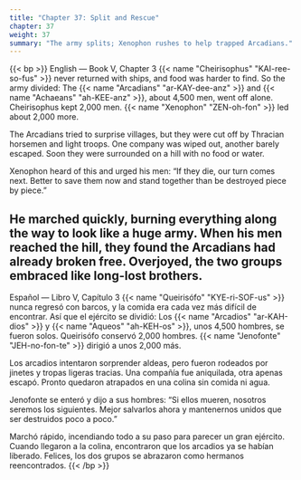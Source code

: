 ```yaml
---
title: "Chapter 37: Split and Rescue"
chapter: 37
weight: 37
summary: "The army splits; Xenophon rushes to help trapped Arcadians."
---
```


{{< bp >}}
English — Book V, Chapter 3
{{< name "Cheirisophus" "KAI-ree-so-fus" >}} never returned with ships, and food was harder to find. So the army divided:
The {{< name "Arcadians" "ar-KAY-dee-anz" >}} and {{< name "Achaeans" "ah-KEE-anz" >}}, about 4,500 men, went off alone.
Cheirisophus kept 2,000 men.
{{< name "Xenophon" "ZEN-oh-fon" >}} led about 2,000 more.

The Arcadians tried to surprise villages, but they were cut off by Thracian horsemen and light troops. One company was wiped out, another barely escaped. Soon they were surrounded on a hill with no food or water.

Xenophon heard of this and urged his men: “If they die, our turn comes next. Better to save them now and stand together than be destroyed piece by piece.”

He marched quickly, burning everything along the way to look like a huge army. When his men reached the hill, they found the Arcadians had already broken free. Overjoyed, the two groups embraced like long-lost brothers.
---
Español — Libro V, Capítulo 3
{{< name "Queirisófo" "KYE-ri-SOF-us" >}} nunca regresó con barcos, y la comida era cada vez más difícil de encontrar. Así que el ejército se dividió:
Los {{< name "Arcadios" "ar-KAH-dios" >}} y {{< name "Aqueos" "ah-KEH-os" >}}, unos 4,500 hombres, se fueron solos.
Queirisófo conservó 2,000 hombres.
{{< name "Jenofonte" "JEH-no-fon-te" >}} dirigió a unos 2,000 más.

Los arcadios intentaron sorprender aldeas, pero fueron rodeados por jinetes y tropas ligeras tracias. Una compañía fue aniquilada, otra apenas escapó. Pronto quedaron atrapados en una colina sin comida ni agua.

Jenofonte se enteró y dijo a sus hombres: “Si ellos mueren, nosotros seremos los siguientes. Mejor salvarlos ahora y mantenernos unidos que ser destruidos poco a poco.”

Marchó rápido, incendiando todo a su paso para parecer un gran ejército. Cuando llegaron a la colina, encontraron que los arcadios ya se habían liberado. Felices, los dos grupos se abrazaron como hermanos reencontrados.
{{< /bp >}}
